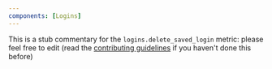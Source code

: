 ```yaml
---
components: [Logins]
---
```


This is a stub commentary for the `logins.delete_saved_login` metric: please feel free to edit (read the
[contributing guidelines](https://github.com/mozilla/glean-annotations/blob/main/CONTRIBUTING.md)
if you haven't done this before)
